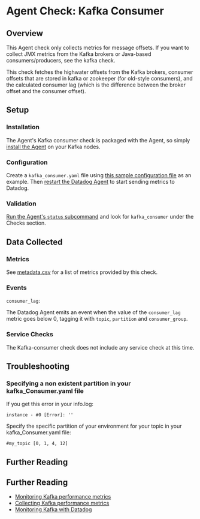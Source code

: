 # Agent Check: Kafka Consumer

## Overview

This Agent check only collects metrics for message offsets. If you want to collect JMX metrics from the Kafka brokers or Java-based consumers/producers, see the kafka check.

This check fetches the highwater offsets from the Kafka brokers, consumer offsets that are stored in kafka or zookeeper (for old-style consumers), and the calculated consumer lag (which is the difference between the broker offset and the consumer offset).

## Setup
### Installation

The Agent's Kafka consumer check is packaged with the Agent, so simply [install the Agent][101] on your Kafka nodes.

### Configuration

Create a `kafka_consumer.yaml` file using [this sample configuration file][102] as an example. Then [restart the Datadog Agent][108] to start sending metrics to Datadog.

### Validation

[Run the Agent's `status` subcommand][103] and look for `kafka_consumer` under the Checks section.

## Data Collected
### Metrics
See [metadata.csv][104] for a list of metrics provided by this check.

### Events

`consumer_lag`:

The Datadog Agent emits an event when the value of the `consumer_lag` metric goes below 0, tagging it with `topic`,
`partition` and `consumer_group`.

### Service Checks
The Kafka-consumer check does not include any service check at this time.

## Troubleshooting
### Specifying a non existent partition in your kafka_Consumer.yaml file
If you get this error in your info.log:
```
instance - #0 [Error]: ''
```

Specify the specific partition of your environment for your topic in your kafka_Consumer.yaml file:
```
#my_topic [0, 1, 4, 12]
```

## Further Reading

## Further Reading

* [Monitoring Kafka performance metrics][105]
* [Collecting Kafka performance metrics][106]
* [Monitoring Kafka with Datadog][107]


[101]: https://app.datadoghq.com/account/settings#agent
[102]: https://github.com/DataDog/integrations-core/blob/master/kafka_consumer/conf.yaml.example
[103]: https://docs.datadoghq.com/agent/faq/agent-commands/#agent-status-and-information
[104]: https://github.com/DataDog/integrations-core/blob/master/kafka_consumer/metadata.csv
[105]: https://www.datadoghq.com/blog/monitoring-kafka-performance-metrics/
[106]: https://www.datadoghq.com/blog/collecting-kafka-performance-metrics/
[107]: https://www.datadoghq.com/blog/monitor-kafka-with-datadog/
[108]: https://docs.datadoghq.com/agent/faq/agent-commands/#start-stop-restart-the-agent
